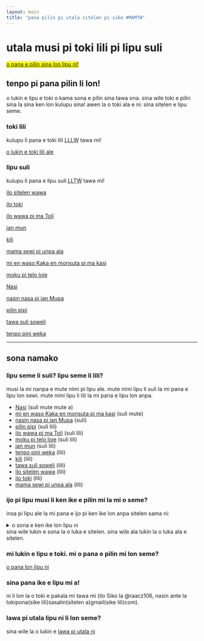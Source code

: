 ```yaml
---
layout: main
title: "pana pilin pi utala sitelen pi sike #MAMTW"
---
```


# utala musi pi toki lili pi lipu suli


<mark><a href="https://docs.google.com/forms/d/e/1FAIpQLSdxnxTH5B7UWpn99X7Q91y21vXoGFCVunzkU_8GcaoVxldhcQ/viewform" target="blank">o pana e pilin sina lon lipu ni!</a></mark>


## tenpo pi pana pilin li lon!
o lukin e lipu e toki o kama sona e pilin sina tawa ona. sina wile toki e pilin sina la sina ken lon kulupu sina! awen la o toki ala e ni: sina sitelen e lipu seme. 

### toki lili

kulupu li pana e toki lili  <abbr title="16">LLLW</abbr> tawa mi!

[o lukin e toki lili ale](./toki-en-lipu/toki-lili.md)

### lipu suli

kulupu li pana e lipu suli <abbr title="13">LLTW</abbr> tawa mi!

[ilo sitelen wawa](toki-en-lipu/lipu-suli/ilo-sitelen-wawa.md) 

[ilo toki](toki-en-lipu/lipu-suli/ilo-toki.md) 

[ilo wawa pi ma Toli](toki-en-lipu/lipu-suli/ilo-wawa-pi-ma-Toli.md) 

[jan mun](toki-en-lipu/lipu-suli/jan-mun.md)

[kili](toki-en-lipu/lipu-suli/kili.md)

[mama sewi pi unpa ala](toki-en-lipu/lipu-suli/mama-pi-unpa-ala.md) 

[mi en waso Kaka en monsuta pi ma kasi](toki-en-lipu/lipu-suli/mi-en-waso-Kaka.md) 

[moku pi telo loje](toki-en-lipu/lipu-suli/moku-pi-telo-loje.md) 

[Nasi](toki-en-lipu/lipu-suli/nasi.md) 

[nasin nasa pi jan Mupa](toki-en-lipu/lipu-suli/nasin-nasa-Mupa.md) 

[pilin pipi](toki-en-lipu/lipu-suli/pilin-pipi.md) 

[tawa suli soweli](toki-en-lipu/lipu-suli/tawa-suli-soweli.md) 

[tenpo pini weka](toki-en-lipu/lipu-suli/tenpo-pini-weka.md) 

***

## sona namako

### lipu seme li suli? lipu seme li lili?
musi la mi nanpa e mute nimi pi lipu ale. mute nimi lipu li suli la mi pana e lipu lon sewi. mute nimi lipu li lili la mi pana e lipu lon anpa. 

- [Nasi](toki-en-lipu/lipu-suli/nasi.md) (suli mute mute a)
- [mi en waso Kaka en monsuta pi ma kasi](toki-en-lipu/lipu-suli/mi-en-waso-Kaka.md) (suli mute)
- [nasin nasa pi jan Mupa](toki-en-lipu/lipu-suli/nasin-nasa-Mupa.md) (suli)
- [pilin pipi](toki-en-lipu/lipu-suli/pilin-pipi.md) (suli lili)
- [ilo wawa pi ma Toli](toki-en-lipu/lipu-suli/ilo-wawa-pi-ma-Toli.md) (suli lili)
- [moku pi telo loje](toki-en-lipu/lipu-suli/moku-pi-telo-loje.md) (suli lili)
- [jan mun](toki-en-lipu/lipu-suli/jan-mun.md) (suli lili)
- [tenpo pini weka](toki-en-lipu/lipu-suli/tenpo-pini-weka.md) (lili) 
- [kili](toki-en-lipu/lipu-suli/kili.md) (lili)
- [tawa suli soweli](toki-en-lipu/lipu-suli/tawa-suli-soweli.md) (lili)
- [ilo sitelen wawa](toki-en-lipu/lipu-suli/ilo-sitelen-wawa.md) (lili)
- [ilo toki](toki-en-lipu/lipu-suli/ilo-toki.md) (lili)
- [mama sewi pi unpa ala](toki-en-lipu/lipu-suli/mama-pi-unpa-ala.md) (lili)

### ijo pi lipu musi li ken ike e pilin mi la mi o seme?   
insa pi lipu ale la mi pana e ijo pi ken ike lon anpa sitelen sama ni:
<details>
  <summary>o sona e ken ike lon lipu ni</summary>
  <ul>
    <li>ike nanpa wan</li>
    <li>ike nanpa tu</li>
  </ul>
</details>
sina wile lukin e sona la o luka e sitelen. sina wile ala lukin la o luka ala e sitelen.

### mi lukin e lipu e toki. mi o pana e pilin mi lon seme?

[o pana lon lipu ni](https://docs.google.com/forms/d/e/1FAIpQLSdxnxTH5B7UWpn99X7Q91y21vXoGFCVunzkU_8GcaoVxldhcQ/viewform
)

### sina pana ike e lipu mi a!
ni li lon la o toki e pakala mi tawa mi (ilo Siko la @raacz106, nasin ante la tokipona(sike lili)sasalin(sitelen a)gmail(sike lili)com).

### lawa pi utala lipu ni li lon seme?
sina wile la o lukin e [lawa pi utala ni](/toki-en-lipu/lawa.md)

